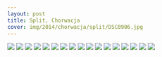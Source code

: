 ```yaml
---
layout: post
title: Split, Chorwacja
cover: img/2014/chorwacja/split/DSC0906.jpg
---
```

<img src="/img/2014/chorwacja/split/DSC0906.jpg">
<img src="/img/2014/chorwacja/split/DSC0852.jpg">
<img src="/img/2014/chorwacja/split/DSC0854.jpg">
<img src="/img/2014/chorwacja/split/DSC0857.jpg">
<img src="/img/2014/chorwacja/split/DSC0870.jpg">
<img src="/img/2014/chorwacja/split/DSC0875.jpg">
<img src="/img/2014/chorwacja/split/DSC0879.jpg">
<img src="/img/2014/chorwacja/split/DSC0881.jpg">
<img src="/img/2014/chorwacja/split/DSC0888.jpg">
<img src="/img/2014/chorwacja/split/DSC0891.jpg">
<img src="/img/2014/chorwacja/split/DSC0900.jpg">
<img src="/img/2014/chorwacja/split/DSC0903.jpg">
<img src="/img/2014/chorwacja/split/DSC0928.jpg">
<img src="/img/2014/chorwacja/split/DSC0932.jpg">
<img src="/img/2014/chorwacja/split/DSC0935.jpg">
<img src="/img/2014/chorwacja/split/DSC0937.jpg">
<img src="/img/2014/chorwacja/split/DSC0946.jpg">

<div class="fb-comments" data-href="http://emilkape.github.io/Split-2014" data-numposts="5" data-width="100%"></div>
